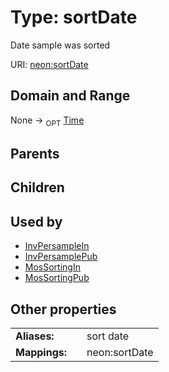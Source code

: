 
# Type: sortDate


Date sample was sorted

URI: [neon:sortDate](https://data.neonscience.org/sortDate)


## Domain and Range

None ->  <sub>OPT</sub> [Time](types/Time.md)

## Parents


## Children


## Used by

 * [InvPersampleIn](InvPersampleIn.md)
 * [InvPersamplePub](InvPersamplePub.md)
 * [MosSortingIn](MosSortingIn.md)
 * [MosSortingPub](MosSortingPub.md)

## Other properties

|  |  |  |
| --- | --- | --- |
| **Aliases:** | | sort date |
| **Mappings:** | | neon:sortDate |

